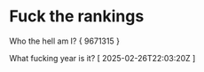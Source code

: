 # Fuck the rankings

Who the hell am I?
{ 9671315 }

What fucking year is it?
[ 2025-02-26T22:03:20Z ]
